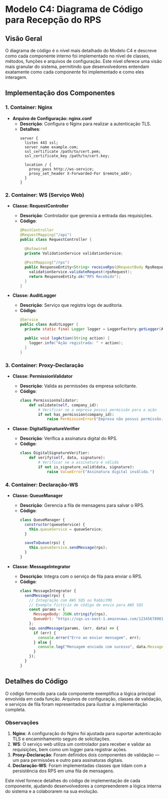 # Modelo C4: Diagrama de Código para Recepção do RPS

## Visão Geral

O diagrama de código é o nível mais detalhado do Modelo C4 e descreve como cada componente interno foi implementado no nível de classes, métodos, funções e arquivos de configuração. Este nível oferece uma visão mais granular do sistema, permitindo que desenvolvedores entendam exatamente como cada componente foi implementado e como eles interagem.

## Implementação dos Componentes

### 1. **Container: Nginx**

- **Arquivo de Configuração: nginx.conf**
  - **Descrição**: Configura o Nginx para realizar a autenticação TLS.
  - **Detalhes**:
    ```nginx
    server {
      listen 443 ssl;
      server_name example.com;
      ssl_certificate /path/to/cert.pem;
      ssl_certificate_key /path/to/cert.key;

      location / {
        proxy_pass http://ws-service;
        proxy_set_header X-Forwarded-For $remote_addr;
      }
    }
    ```

### 2. **Container: WS (Serviço Web)**

- **Classe: RequestController**
  - **Descrição**: Controlador que gerencia a entrada das requisições.
  - **Código**:
    ```java
    @RestController
    @RequestMapping("/api")
    public class RequestController {
      
      @Autowired
      private ValidationService validationService;

      @PostMapping("/rps")
      public ResponseEntity<String> receiveRps(@RequestBody RpsRequest rpsRequest) {
        validationService.validateRequest(rpsRequest);
        return ResponseEntity.ok("RPS Recebido");
      }
    }
    ```

- **Classe: AuditLogger**
  - **Descrição**: Serviço que registra logs de auditoria.
  - **Código**:
    ```java
    @Service
    public class AuditLogger {
      private static final Logger logger = LoggerFactory.getLogger(AuditLogger.class);

      public void logAction(String action) {
        logger.info("Ação registrada: " + action);
      }
    }
    ```

### 3. **Container: Proxy-Declaração**

- **Classe: PermissionValidator**
  - **Descrição**: Valida as permissões da empresa solicitante.
  - **Código**:
    ```python
    class PermissionValidator:
        def validate(self, company_id):
            # Verificar se a empresa possui permissão para a ação
            if not has_permission(company_id):
                raise PermissionError("Empresa não possui permissão.")
    ```

- **Classe: DigitalSignatureVerifier**
  - **Descrição**: Verifica a assinatura digital do RPS.
  - **Código**:
    ```python
    class DigitalSignatureVerifier:
        def verify(self, data, signature):
            # Verificar se a assinatura é válida
            if not is_signature_valid(data, signature):
                raise ValueError("Assinatura digital inválida.")
    ```

### 4. **Container: Declaração-WS**

- **Classe: QueueManager**
  - **Descrição**: Gerencia a fila de mensagens para salvar o RPS.
  - **Código**:
    ```javascript
    class QueueManager {
      constructor(queueService) {
        this.queueService = queueService;
      }

      saveToQueue(rps) {
        this.queueService.sendMessage(rps);
      }
    }
    ```

- **Classe: MessageIntegrator**
  - **Descrição**: Integra com o serviço de fila para enviar o RPS.
  - **Código**:
    ```javascript
    class MessageIntegrator {
      sendMessage(rps) {
        // Integração com AWS SQS ou RabbitMQ
        // Exemplo fictício de código de envio para AWS SQS
        const params = {
          MessageBody: JSON.stringify(rps),
          QueueUrl: "https://sqs.us-east-1.amazonaws.com/123456789012/myQueue"
        };
        sqs.sendMessage(params, (err, data) => {
          if (err) {
            console.error("Erro ao enviar mensagem", err);
          } else {
            console.log("Mensagem enviada com sucesso", data.MessageId);
          }
        });
      }
    }
    ```

## Detalhes do Código

O código fornecido para cada componente exemplifica a lógica principal envolvida em cada função. Arquivos de configuração, classes de validação, e serviços de fila foram representados para ilustrar a implementação completa.

### Observações

1. **Nginx**: A configuração do Nginx foi ajustada para suportar autenticação TLS e encaminhamento seguro de solicitações.
2. **WS**: O serviço web utiliza um controlador para receber e validar as requisições, bem como um logger para registrar ações.
3. **Proxy-Declaração**: Foram definidos dois componentes de validação — um para permissões e outro para assinaturas digitais.
4. **Declaração-WS**: Foram implementadas classes que lidam com a persistência dos RPS em uma fila de mensagens.

Este nível fornece detalhes do código de implementação de cada componente, ajudando desenvolvedores a compreenderem a lógica interna do sistema e a colaborarem na sua evolução.
